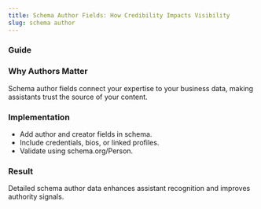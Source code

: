 ```yaml
---
title: Schema Author Fields: How Credibility Impacts Visibility
slug: schema author
---
```


### Guide
### Why Authors Matter
Schema author fields connect your expertise to your business data, making assistants trust the source of your content.

### Implementation
- Add author and creator fields in schema.
- Include credentials, bios, or linked profiles.
- Validate using schema.org/Person.

### Result
Detailed schema author data enhances assistant recognition and improves authority signals.